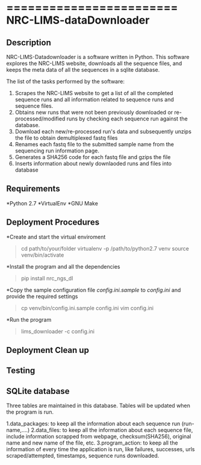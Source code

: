 ========================
NRC-LIMS-dataDownloader
========================


Description
-----------

NRC-LIMS-Datadownloader is a software written in Python. This software explores the NRC-LIMS website, downloads all the sequence files, and keeps the meta data of all the sequences in a sqlite database.

The list of the tasks performed by the software:
1. Scrapes the NRC-LIMS website to get a list of all the completed sequence runs and all information related to sequence runs and sequence files.
2. Obtains new runs that were not been previously downloaded or re-processed/modified runs by checking each sequence run against the database.
3. Download each new/re-processed run's data and subsequently unzips the file to obtain demultiplexed fastq files
4. Renames each fastq file to the submitted sample name from the sequencing run information page.
5. Generates a SHA256 code for each fastq file and gzips the file
6. Inserts information about newly downlaoded runs and files into database


Requirements
------------

*Python 2.7
*VirtualEnv
*GNU Make


Deployment Procedures
---------------------

*Create and start the virtual enviroment 
 > cd path/to/your/folder
 > virtualenv -p /path/to/python2.7 venv
 > source venv/bin/activate

*Install the program and all the dependencies
 > pip install nrc_ngs_dl 
 
*Copy the sample configuration file _config.ini.sample_ to _config.ini_ and provide the required settings
 > cp venv/bin/config.ini.sample config.ini
 > vim config.ini
 
*Run the program
 > lims_downloader -c config.ini


Deployment Clean up
--------------------



Testing
-------



SQLite database
----------------

Three tables are maintained in this database. Tables will be updated when the program is run.

1.data_packages: to keep all the information about each sequence run
 (run-name,....)
2.data_files: to keep all the information about each sequence file, 
include information scrapped from webpage, checksum(SHA256), original name and new name of the file, etc. 
3.program_action: to keep all the information of every time the application is run,
  like failures, successes, urls scraped/attempted, timestamps, sequence runs downloaded. 




